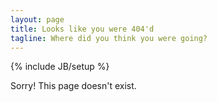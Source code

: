 ```yaml
---
layout: page
title: Looks like you were 404'd
tagline: Where did you think you were going?
---
```

{% include JB/setup %}


Sorry! This page doesn't exist.
